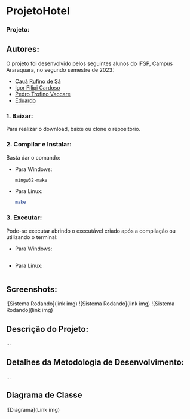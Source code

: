 ﻿# ProjetoHotel

### Projeto:



## Autores:

O projeto foi desenvolvido pelos seguintes alunos do IFSP, Campus Araraquara, no segundo semestre de 2023:

- [Cauã Rufino de Sá](https://github.com/CauaDeSa)
- [Igor Filipi Cardoso](https://github.com/IgorFilipiCardoso)
- [Pedro Trofino Vaccare](https://github.com/pevawinto)
- [Eduardo](https://github.com/Eduardo-Soares-Sousa)
  
### 1. Baixar:

Para realizar o download, baixe ou clone o repositório.

### 2. Compilar e Instalar:

Basta dar o comando:

- Para Windows:

  ```bash
  mingw32-make
  ```

- Para Linux:

  ```bash
  make
  ```

### 3. Executar:

Pode-se executar abrindo o executável criado após a compilação ou utilizando o terminal:

- Para Windows:

  ```bash
  
  ```

- Para Linux:

  ```bash
  
  ```

## Screenshots:

![Sistema Rodando](link img)
![Sistema Rodando](link img)
![Sistema Rodando](link img)

## Descrição do Projeto:

...

## Detalhes da Metodologia de Desenvolvimento:

...

## Diagrama de Classe

![Diagrama](Link img)
